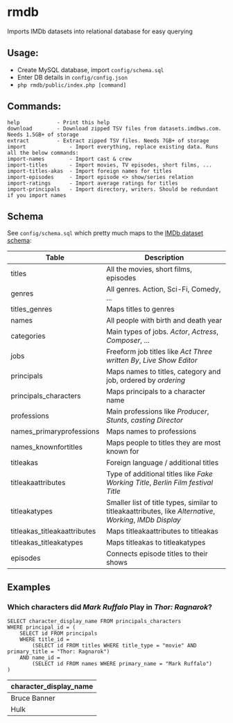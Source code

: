 # rmdb 
Imports IMDb datasets into relational database for easy querying

## Usage:
- Create MySQL database, import `config/schema.sql`
- Enter DB details in `config/config.json`
- `php rmdb/public/index.php [command]`

## Commands:
    help			- Print this help
    download		- Download zipped TSV files from datasets.imdbws.com. Needs 1.5GB+ of storage  
    extract			- Extract zipped TSV files. Needs 7GB+ of storage  
    import		        - Import everything, replace existing data. Runs all the below commands:  
    import-names		- Import cast & crew  
    import-titles		- Import movies, TV episodes, short films, ...  
    import-titles-akas	- Import foreign names for titles  
    import-episodes		- Import episode <> show/series relation  
    import-ratings		- Import average ratings for titles  
    import-principals	- Import directory, writers. Should be redundant if you import names

## Schema

See `config/schema.sql` which pretty much maps to the [IMDb dataset schema](https://www.imdb.com/interfaces/):

| Table        | Description |
|--------------|-------------|
| titles | All the movies, short films, episodes |
| genres       | All genres. Action, Sci-Fi, Comedy, ... |
| titles_genres | Maps titles to genres |
| names        | All people with birth and death year |
| categories   | Main types of jobs. *Actor*, *Actress*, *Composer*, ... |
| jobs         | Freeform job titles like *Act Three written By*, *Live Show Editor*
| principals | Maps names to titles, category and job, ordered by *ordering* |
| principals_characters | Maps principals to a character name |
| professions | Main professions like *Producer*, *Stunts*, *casting Director* |
| names_primaryprofessions | Maps names to professions |
| names_knownfortitles | Maps people to titles they are most known for |
| titleakas | Foreign language / additional titles |
| titleakaattributes | Type of additional titles like *Fake Working Title*, *Berlin Film festival Title* |
| titleakatypes | Smaller list of title types, similar to titleakaattributes, like *Alternative*, *Working*, *IMDb Display* |
| titleakas_titleakaattributes | Maps titleakaattributes to titleakas |
| titleakas_titleakatypes | Maps titleakas to titleakatypes |
| episodes     | Connects episode titles to their shows |


## Examples

### Which characters did *Mark Ruffalo* Play in *Thor: Ragnarok*?

    SELECT character_display_name FROM principals_characters 
    WHERE principal_id = (
        SELECT id FROM principals 
        WHERE title_id =
            (SELECT id FROM titles WHERE title_type = "movie" AND primary_title = "Thor: Ragnarok")
        AND name_id =
            (SELECT id FROM names WHERE primary_name = "Mark Ruffalo")
    )

| character_display_name |
|------|
| Bruce Banner |
| Hulk |

